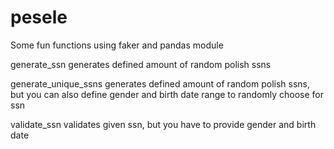 # pesele
Some fun functions using faker and pandas module

generate_ssn generates defined amount of random polish ssns

generate_unique_ssns generates defined amount of random polish ssns, but you can also define gender and birth date range to randomly choose for ssn

validate_ssn validates given ssn, but you have to provide gender and birth date
